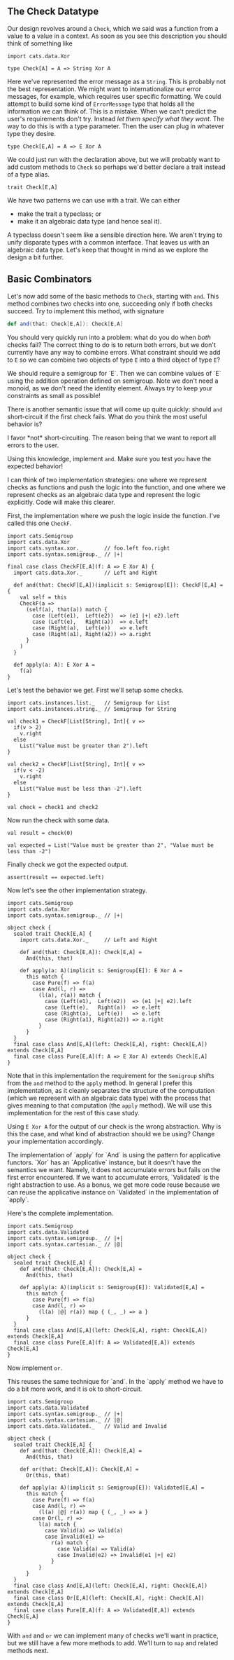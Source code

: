 ## The Check Datatype

Our design revolves around a `Check`,
which we said was a function from a value to a value in a context.
As soon as you see this description you should think of something like

```tut:book:silent
import cats.data.Xor

type Check[A] = A => String Xor A
```

Here we've represented the error message as a `String`.
This is probably not the best representation.
We might want to internationalize our error messages, for example,
which requires user specific formatting.
We could attempt to build some kind of `ErrorMessage` type
that holds all the information we can think of.
This is a mistake.
When we can't predict the user's requirements don't try.
Instead *let them specify what they want*.
The way to do this is with a type parameter.
Then the user can plug in whatever type they desire.

```tut:book:silent
type Check[E,A] = A => E Xor A
```

We could just run with the declaration above,
but we will probably want to add custom methods to `Check`
so perhaps we'd better declare a trait instead of a type alias.

```tut:book:silent
trait Check[E,A]
```

We have two patterns we can use with a trait. We can either

- make the trait a typeclass; or
- make it an algebraic data type (and hence seal it).

A typeclass doesn't seem like a sensible direction here.
We aren't trying to unify disparate types with a common interface.
That leaves us with an algebraic data type.
Let's keep that thought in mind as we explore the design a bit further.

## Basic Combinators

Let's now add some of the basic methods to `Check`,
starting with `and`.
This method combines two checks into one,
succeeding only if both checks succeed.
Try to implement this method, with signature

```scala
def and(that: Check[E,A]): Check[E,A]
```

You should very quickly run into a problem:
what do you do when *both* checks fail?
The correct thing to do is to return both errors,
but we don't currently have any way to combine errors.
What constraint should we add to `E`
so we can combine two objects of type `E`
into a third object of type `E`?

<div class="solution">
We should require a semigroup for `E`.
Then we can combine values of `E` using
the addition operation defined on semigroup.
Note we don't need a monoid,
as we don't need the identity element.
Always try to keep your constraints as small as possible!
</div>

There is another semantic issue that will come up quite quickly:
should `and` short-circuit if the first check fails.
What do you think the most useful behavior is?

<div class="solution">
I favor *not* short-circuiting.
The reason being that we want to report all errors to the user.
</div>

Using this knowledge, implement `and`.
Make sure you test you have the expected behavior!

<div class="solution">
I can think of two implementation strategies:
one where we represent checks as functions
and push the logic into the function,
and one where we represent checks as an algebraic data type
and represent the logic explicitly.
Code will make this clearer.

First, the implementation where we push the logic inside the function.
I've called this one `CheckF`.

```tut:book:silent
import cats.Semigroup
import cats.data.Xor
import cats.syntax.xor._       // foo.left foo.right
import cats.syntax.semigroup._ // |+|

final case class CheckF[E,A](f: A => E Xor A) {
  import cats.data.Xor._       // Left and Right

  def and(that: CheckF[E,A])(implicit s: Semigroup[E]): CheckF[E,A] = {
    val self = this
    CheckF(a =>
      (self(a), that(a)) match {
        case (Left(e1),  Left(e2))  => (e1 |+| e2).left
        case (Left(e),   Right(a))  => e.left
        case (Right(a),  Left(e))   => e.left
        case (Right(a1), Right(a2)) => a.right
      }
    )
  }

  def apply(a: A): E Xor A =
    f(a)
}
```

Let's test the behavior we get.
First we'll setup some checks.

```tut:book:silent
import cats.instances.list._   // Semigroup for List
import cats.instances.string._ // Semigroup for String
```

```tut:book
val check1 = CheckF[List[String], Int]{ v =>
  if(v > 2)
    v.right
  else
    List("Value must be greater than 2").left
}

val check2 = CheckF[List[String], Int]{ v =>
  if(v < -2)
    v.right
  else
    List("Value must be less than -2").left
}

val check = check1 and check2
```

Now run the check with some data.

```tut:book
val result = check(0)

val expected = List("Value must be greater than 2", "Value must be less than -2")
```

Finally check we got the expected output.

```tut:book
assert(result == expected.left)
```

Now let's see the other implementation strategy.

```tut:book:silent
import cats.Semigroup
import cats.data.Xor
import cats.syntax.semigroup._ // |+|

object check {
  sealed trait Check[E,A] {
    import cats.data.Xor._     // Left and Right

    def and(that: Check[E,A]): Check[E,A] =
      And(this, that)

    def apply(a: A)(implicit s: Semigroup[E]): E Xor A =
      this match {
        case Pure(f) => f(a)
        case And(l, r) =>
          (l(a), r(a)) match {
            case (Left(e1),  Left(e2))  => (e1 |+| e2).left
            case (Left(e),   Right(a))  => e.left
            case (Right(a),  Left(e))   => e.left
            case (Right(a1), Right(a2)) => a.right
          }
      }
  }
  final case class And[E,A](left: Check[E,A], right: Check[E,A]) extends Check[E,A]
  final case class Pure[E,A](f: A => E Xor A) extends Check[E,A]
}
```

Note that in this implementation
the requirement for the `Semigroup`
shifts from the `and` method to the `apply` method.
In general I prefer this implementation,
as it cleanly separates the structure of the computation
(which we represent with an algebraic data type)
with the process that gives meaning to that computation
(the `apply` method).
We will use this implementation for the rest of this case study.
</div>

Using `E Xor A` for the output of our check is the wrong abstraction.
Why is this the case,
and what kind of abstraction should we be using?
Change your implementation accordingly.

<div class="solution">
The implementation of `apply` for `And`
is using the pattern for applicative functors.
`Xor` has an `Applicative` instance,
but it doesn't have the semantics we want.
Namely, it does not accumulate errors but fails on the first error encountered.
If we want to accumulate errors,
`Validated` is the right abstraction to use.
As a bonus, we get more code reuse
because we can reuse the applicative instance on `Validated`
in the implementation of `apply`.

Here's the complete implementation.

```tut:book:silent
import cats.Semigroup
import cats.data.Validated
import cats.syntax.semigroup._ // |+|
import cats.syntax.cartesian._ // |@|

object check {
  sealed trait Check[E,A] {
    def and(that: Check[E,A]): Check[E,A] =
      And(this, that)

    def apply(a: A)(implicit s: Semigroup[E]): Validated[E,A] =
      this match {
        case Pure(f) => f(a)
        case And(l, r) =>
          (l(a) |@| r(a)) map { (_, _) => a }
      }
  }
  final case class And[E,A](left: Check[E,A], right: Check[E,A]) extends Check[E,A]
  final case class Pure[E,A](f: A => Validated[E,A]) extends Check[E,A]
}
```
</div>

Now implement `or`.

<div class="solution">
This reuses the same technique for `and`.
In the `apply` method we have to do a bit more work,
and it is ok to short-circuit.

```tut:book:silent
import cats.Semigroup
import cats.data.Validated
import cats.syntax.semigroup._ // |+|
import cats.syntax.cartesian._ // |@|
import cats.data.Validated._   // Valid and Invalid

object check {
  sealed trait Check[E,A] {
    def and(that: Check[E,A]): Check[E,A] =
      And(this, that)

    def or(that: Check[E,A]): Check[E,A] =
      Or(this, that)

    def apply(a: A)(implicit s: Semigroup[E]): Validated[E,A] =
      this match {
        case Pure(f) => f(a)
        case And(l, r) =>
          (l(a) |@| r(a)) map { (_, _) => a }
        case Or(l, r) =>
          l(a) match {
            case Valid(a) => Valid(a)
            case Invalid(e1) =>
              r(a) match {
                case Valid(a) => Valid(a)
                case Invalid(e2) => Invalid(e1 |+| e2)
              }
          }
      }
  }
  final case class And[E,A](left: Check[E,A], right: Check[E,A]) extends Check[E,A]
  final case class Or[E,A](left: Check[E,A], right: Check[E,A]) extends Check[E,A]
  final case class Pure[E,A](f: A => Validated[E,A]) extends Check[E,A]
}
```
</div>

With `and` and `or` we can implement many of checks we'll want in practice,
but we still have a few more methods to add.
We'll turn to `map` and related methods next.
